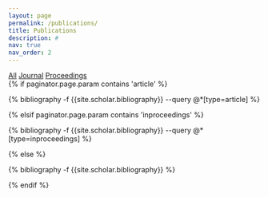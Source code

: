 ```yaml
---
layout: page
permalink: /publications/
title: Publications
description: #
nav: true
nav_order: 2
---
```

<!-- _pages/publications.md -->
<div class="filter-buttons">
  <a href="/publications">All</a>
  <a href="/publications?type=article">Journal</a>
  <a href="/publications?type=inproceedings">Proceedings</a>
</div>
<div class="publications">
{% if paginator.page.param contains 'article' %}

  {% bibliography -f {{site.scholar.bibliography}} --query @*[type=article] %}

{% elsif paginator.page.param contains 'inproceedings' %}

  {% bibliography -f {{site.scholar.bibliography}} --query @*[type=inproceedings] %}

{% else %}

  {% bibliography -f {{site.scholar.bibliography}} %}

{% endif %}
</div>
